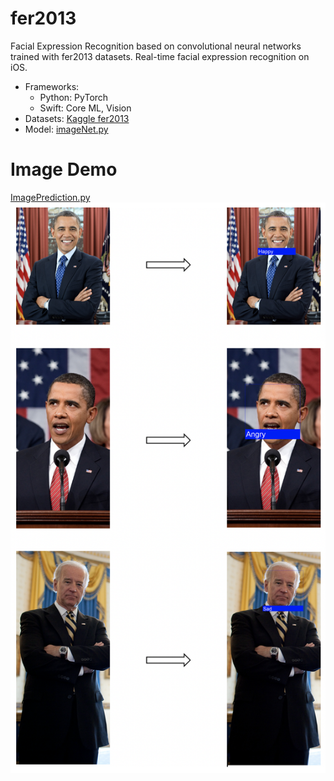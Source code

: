 # fer2013
Facial Expression Recognition based on convolutional neural networks trained with fer2013 datasets.
Real-time facial expression recognition on iOS.

- Frameworks:
  - Python: PyTorch
  - Swift: Core ML, Vision
- Datasets: [Kaggle fer2013](https://www.kaggle.com/c/challenges-in-representation-learning-facial-expression-recognition-challenge/data)
- Model: [imageNet.py](/ImageLearning/Models/ImageNet4.py)

# Image Demo
[ImagePrediction.py](/ImageLearning/ImagePrediction.py) \
![](/ImageDemo.png)
